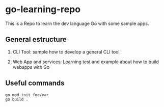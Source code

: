 # go-learning-repo

This is a Repo to learn the dev language Go with some sample apps.

## General estructure

1. CLI Tool: sample how to develop a general CLI tool.

2. Web App and services: Learning test and example about how to build webapps with Go

## Useful commands


```shell
go mod init foo/var
go build .

```
